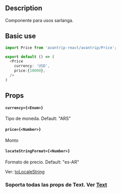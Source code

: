 ## Description
Componente para usos sarlanga.

## Basic use

```javascript
import Price from 'avantrip-react/avantrip/Price';

export default () => (
  <Price
    currency: 'USD',
    price:{10000},
  />
)
```


## Props

#### `currency={<Enum>}`
Tipo de moneda. Default: "ARS"

#### `price={<Number>}`
Monto

#### `locateStringFormat={<Number>}`
Formato de precio. Default: "es-AR"

Ver: [toLocaleString](https://developer.mozilla.org/es/docs/Web/JavaScript/Referencia/Objetos_globales/Number/toLocaleString)

### Soporta todas las props de Text. Ver [Text](/?selectedKind=avantrip%2Fstyled%40Text)
